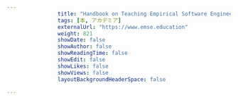 ---
                title: "Handbook on Teaching Empirical Software Engineering: Online Materials"
                tags: [本, アカデミア]
                externalUrl: "https://www.emse.education"
                weight: 821
                showDate: false
                showAuthor: false
                showReadingTime: false
                showEdit: false
                showLikes: false
                showViews: false
                layoutBackgroundHeaderSpace: false
                ---

